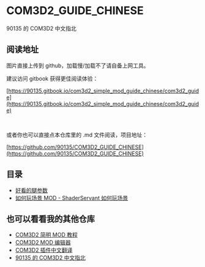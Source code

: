 # COM3D2_GUIDE_CHINESE
90135 的 COM3D2 中文指北


## 阅读地址

图片直接上传到 github，加载慢/加载不了请自备上网工具。

建议访问 gitbook 获得更佳阅读体验：

[https://90135.gitbook.io/com3d2_simple_mod_guide_chinese/com3d2_guide](https://90135.gitbook.io/com3d2_simple_mod_guide_chinese/com3d2_guide)

<br>

或者你也可以直接点本仓库里的 .md 文件阅读，项目地址：

[https://github.com/90135/COM3D2_GUIDE_CHINESE](https://github.com/90135/COM3D2_GUIDE_CHINESE)


## 目录

 - [好看的腿参数](https://90135.gitbook.io/com3d2_simple_mod_guide_chinese/com3d2_guide/hao-kan-de-tui-can-shu)
 - [如何玩场景 MOD - ShaderServant 如何玩场景](https://90135.gitbook.io/com3d2_simple_mod_guide_chinese/com3d2_guide/ru-he-wan-chang-jing-mod-shaderservant-ru-he-wan-chang-jing)




## 也可以看看我的其他仓库

 - [COM3D2 简明 MOD 教程](https://github.com/90135/COM3D2_Simple_MOD_Guide_Chinese)
 - [COM3D2 MOD 编辑器](https://github.com/90135/COM3D2_MOD_EDITOR)
 - [COM3D2 插件中文翻译](https://github.com/90135/COM3D2_Plugin_Translate_Chinese)
 - [90135 的 COM3D2 中文指北](https://github.com/90135/COM3D2_GUIDE_CHINESE)

